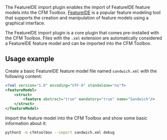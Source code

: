 The FeatureIDE import plugin enables the import of FeatureIDE feature models into the CFM Toolbox.
[FeatureIDE](https://github.com/FeatureIDE/FeatureIDE) is a popular feature modeling tool that supports the creation and manipulation of feature models using a graphical interface.

The FeatureIDE import plugin is a core plugin that comes pre-installed with the CFM Toolbox.
Files with the `.xml` extension are automatically considered a FeatureIDE feature model and can be imported into the CFM Toolbox.

## Usage example

Create a basic FeatureIDE feature model file named `sandwich.xml` with the following content:

```xml
<?xml version="1.0" encoding="UTF-8" standalone="no"?>
<featureModel>
    <struct>
        <feature abstract="true" mandatory="true" name="Sandwich"/>
    </struct>
</featureModel>
```

Import the feature model into the CFM Toolbox and show some basic information about it:

```bash
python3 -m cfmtoolbox --import sandwich.xml debug
```
